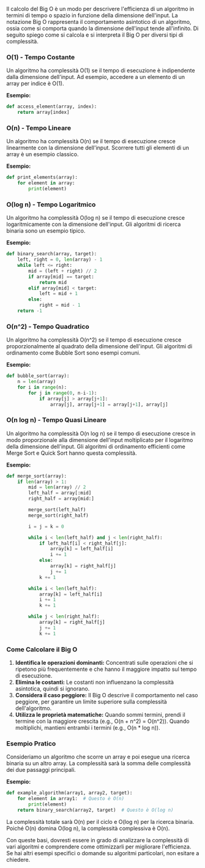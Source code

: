 Il calcolo del Big O è un modo per descrivere l'efficienza di un algoritmo in termini di tempo o spazio in funzione della dimensione dell'input. La notazione Big O rappresenta il comportamento asintotico di un algoritmo, ossia come si comporta quando la dimensione dell'input tende all'infinito. Di seguito spiego come si calcola e si interpreta il Big O per diversi tipi di complessità.

### O(1) - Tempo Costante
Un algoritmo ha complessità O(1) se il tempo di esecuzione è indipendente dalla dimensione dell'input. Ad esempio, accedere a un elemento di un array per indice è O(1).

**Esempio:**
```python
def access_element(array, index):
    return array[index]
```

### O(n) - Tempo Lineare
Un algoritmo ha complessità O(n) se il tempo di esecuzione cresce linearmente con la dimensione dell'input. Scorrere tutti gli elementi di un array è un esempio classico.

**Esempio:**
```python
def print_elements(array):
    for element in array:
        print(element)
```

### O(log n) - Tempo Logaritmico
Un algoritmo ha complessità O(log n) se il tempo di esecuzione cresce logaritmicamente con la dimensione dell'input. Gli algoritmi di ricerca binaria sono un esempio tipico.

**Esempio:**
```python
def binary_search(array, target):
    left, right = 0, len(array) - 1
    while left <= right:
        mid = (left + right) // 2
        if array[mid] == target:
            return mid
        elif array[mid] < target:
            left = mid + 1
        else:
            right = mid - 1
    return -1
```

### O(n^2) - Tempo Quadratico
Un algoritmo ha complessità O(n^2) se il tempo di esecuzione cresce proporzionalmente al quadrato della dimensione dell'input. Gli algoritmi di ordinamento come Bubble Sort sono esempi comuni.

**Esempio:**
```python
def bubble_sort(array):
    n = len(array)
    for i in range(n):
        for j in range(0, n-i-1):
            if array[j] > array[j+1]:
                array[j], array[j+1] = array[j+1], array[j]
```

### O(n log n) - Tempo Quasi Lineare
Un algoritmo ha complessità O(n log n) se il tempo di esecuzione cresce in modo proporzionale alla dimensione dell'input moltiplicato per il logaritmo della dimensione dell'input. Gli algoritmi di ordinamento efficienti come Merge Sort e Quick Sort hanno questa complessità.

**Esempio:**
```python
def merge_sort(array):
    if len(array) > 1:
        mid = len(array) // 2
        left_half = array[:mid]
        right_half = array[mid:]

        merge_sort(left_half)
        merge_sort(right_half)

        i = j = k = 0

        while i < len(left_half) and j < len(right_half):
            if left_half[i] < right_half[j]:
                array[k] = left_half[i]
                i += 1
            else:
                array[k] = right_half[j]
                j += 1
            k += 1

        while i < len(left_half):
            array[k] = left_half[i]
            i += 1
            k += 1

        while j < len(right_half):
            array[k] = right_half[j]
            j += 1
            k += 1
```

### Come Calcolare il Big O
1. **Identifica le operazioni dominanti:** Concentrati sulle operazioni che si ripetono più frequentemente e che hanno il maggiore impatto sul tempo di esecuzione.
2. **Elimina le costanti:** Le costanti non influenzano la complessità asintotica, quindi si ignorano.
3. **Considera il caso peggiore:** Il Big O descrive il comportamento nel caso peggiore, per garantire un limite superiore sulla complessità dell'algoritmo.
4. **Utilizza le proprietà matematiche:** Quando sommi termini, prendi il termine con la maggiore crescita (e.g., O(n + n^2) = O(n^2)). Quando moltiplichi, mantieni entrambi i termini (e.g., O(n * log n)).

### Esempio Pratico
Consideriamo un algoritmo che scorre un array e poi esegue una ricerca binaria su un altro array. La complessità sarà la somma delle complessità dei due passaggi principali.

**Esempio:**
```python
def example_algorithm(array1, array2, target):
    for element in array1:  # Questo è O(n)
        print(element)
    return binary_search(array2, target)  # Questo è O(log n)
```
La complessità totale sarà O(n) per il ciclo e O(log n) per la ricerca binaria. Poiché O(n) domina O(log n), la complessità complessiva è O(n).

Con queste basi, dovresti essere in grado di analizzare la complessità di vari algoritmi e comprendere come ottimizzarli per migliorare l'efficienza. Se hai altri esempi specifici o domande su algoritmi particolari, non esitare a chiedere.